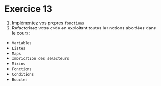 # Exercice 13

1. Implémentez vos propres `fonctions`
1. Refactorisez votre code en exploitant toutes les notions abordées dans le cours :
- `Variables`
- `Listes`
- `Maps`
- `Imbrication des sélecteurs`
- `Mixins`
- `Fonctions`
- `Conditions`
- `Boucles`